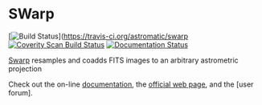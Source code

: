 # SWarp

[![Build Status](https://travis-ci.org/astromatic/swarp.svg?branch=master)](https://travis-ci.org/astromatic/swarp
[![Coverity Scan Build Status](https://scan.coverity.com/projects/swarp/badge.svg)](https://scan.coverity.com/projects/swarp "Coverity Badge")
[![Documentation Status](https://readthedocs.org/projects/swarp/badge/?version=latest)](http://swarp.readthedocs.io/en/latest/?badge=latest)

[Swarp] resamples and coadds FITS images to an arbitrary astrometric projection

Check out the on-line [documentation], the [official web page], and the [user forum].

[SWarp]: https://astromatic.net/software/swarp
[documentation]: https://raw.githubusercontent.com/astromatic/swarp/refs/heads/legacy_doc/prevdoc/swarp.pdf
[official web page]: https://astromatic.net/software/swarp


